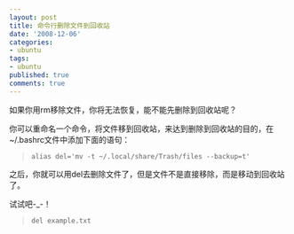```yaml
---
layout: post
title: 命令行删除文件到回收站
date: '2008-12-06'
categories:
- ubuntu
tags:
- ubuntu
published: true
comments: true
---
```

<p>如果你用rm移除文件，你将无法恢复，能不能先删除到回收站呢？</p>

<p>你可以重命名一个命令，将文件移到回收站，来达到删除到回收站的目的，在 ~/.bashrc文件中添加下面的语句：
<blockquote><code><span>alias del='mv -t ~/.local/share/Trash/files --backup=t'</span></code></blockquote>
之后，你就可以用del去删除文件了，但是文件不是直接移除，而是移动到回收站了。</p>

<p>试试吧-_-！
<blockquote><code><span>del example.txt</span></code></blockquote></p>
